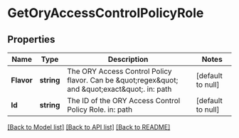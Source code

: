 # GetOryAccessControlPolicyRole

## Properties
Name | Type | Description | Notes
------------ | ------------- | ------------- | -------------
**Flavor** | **string** | The ORY Access Control Policy flavor. Can be \&quot;regex\&quot; and \&quot;exact\&quot;.  in: path | [default to null]
**Id** | **string** | The ID of the ORY Access Control Policy Role.  in: path | [default to null]

[[Back to Model list]](../README.md#documentation-for-models) [[Back to API list]](../README.md#documentation-for-api-endpoints) [[Back to README]](../README.md)


